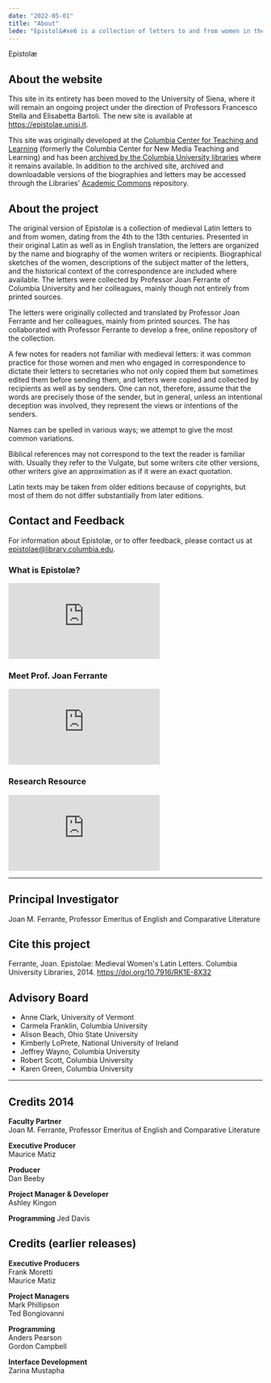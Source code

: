 ```yaml
---
date: "2022-05-01"
title: "About"
lede: "Epistol&#xe6 is a collection of letters to and from women in the Middle Ages, from the 4th to the 13th century. The letters, written in Latin, are linked to the names of the women involved, with English translations and, where available, biographical sketches of the women and some description of the subject matter or the historic context of the letter."
---
```


<div class="row">
<div class="col-md-7">
  Epistolæ 

<h2>About the website</h2>
<p>This site in its entirety has been moved to the University of Siena, where it will remain an ongoing project under the direction of Professors Francesco Stella and Elisabetta Bartoli. The new site is available at <a href="https://epistolae.unisi.it">https://epistolae.unisi.it</a>.</p>
<p>This site was originally developed at the <a href="https://ctl.columbia.edu">Columbia Center for Teaching and Learning</a> (formerly the Columbia Center for New Media Teaching and Learning) and has been <a href="http://wayback.archive-it.org.ezproxy.cul.columbia.edu/1914/epistolae.ctl.columbia.edu">archived by the Columbia University libraries</a> where it remains available. In addition to the archived site, archived and downloadable versions of the biographies and letters may be accessed through the Libraries' <a href="https://academiccommons.columbia.edu/detail/epistolae">Academic Commons</a> repository.</p>

<h2>About the project</h2>
<p>The original version of Epistol&#xe6 is a collection of medieval Latin letters to and from women, dating from the 4th to the 13th centuries. Presented in their original Latin as well as in English translation, the letters are organized by the name and biography of the women writers or recipients. Biographical sketches of the women, descriptions of the subject matter of the letters, and the historical context of the correspondence are included where available. The letters were collected by Professor Joan Ferrante of Columbia University and her colleagues, mainly though not entirely from printed sources.</p>
<p>The letters were originally collected and translated by Professor Joan Ferrante and her colleagues, mainly from printed sources. The has collaborated with Professor Ferrante to develop a free, online repository of the collection.</p>
<p>A few notes for readers not familiar with medieval letters: it was common practice for those women and men who engaged in correspondence to dictate their letters to secretaries who not only copied them but sometimes edited them before sending them, and letters were copied and collected by recipients as well as by senders. One can not, therefore, assume that the words are precisely those of the sender, but in general, unless an intentional deception was involved, they represent the views or intentions of the senders.</p>
<p>Names can be spelled in various ways; we attempt to give the most common variations.</p>
<p>Biblical references may not correspond to the text the reader is familiar with. Usually they refer to the Vulgate, but some writers cite other versions, other writers give an approximation as if it were an exact quotation.</p>

<p>Latin texts may be taken from older editions because of copyrights, but most of them do not differ substantially from later editions.</p>

<div class="mb-4">
<h2>Contact and Feedback</h2>
For information about Epistol&#xe6, or to offer feedback, please contact us at <a href="mailto:">epistolae@library.columbia.edu</a>.
</div>

</div>
<div class="col">
<h3 class="mt-0">What is Epistol&#xe6?</h3>
<div class="embed-responsive embed-responsive-16by9">
  <iframe title="What is Epistolae" class="embed-responsive-item" src="https://www.youtube.com/embed/0-Ml0RQ4nR0?wmode=opaque&amp;controls=&amp;modestbranding=1" frameborder="0" allowfullscreen="">
  </iframe>
</div>

<h3 class="mt-5">Meet Prof. Joan Ferrante</h3>
<div class="embed-responsive embed-responsive-16by9">
  <iframe title="Meet Professor Joan Ferrante" class="embed-responsive-item" src="https://www.youtube.com/embed/0FFnvUPQQD0?wmode=opaque&amp;controls=&amp;modestbranding=1" frameborder="0" allowfullscreen="">
  </iframe>
</div>

<h3 class="mt-5">Research Resource</h3>
<div class="embed-responsive embed-responsive-16by9">
  <iframe title="Research resource" class="embed-responsive-item" src="https://www.youtube.com/embed/ZM-ZMpeH35Q?wmode=opaque&amp;controls=&amp;modestbranding=1" frameborder="0" allowfullscreen="">
  </iframe>
</div>

</div>
</div>


<hr />

<h2>Principal Investigator</h2>
Joan M. Ferrante, Professor Emeritus of English and Comparative Literature<br />


<h2>Cite this project</h2>
Ferrante, Joan. Epistolae: Medieval Women's Latin Letters. Columbia University Libraries, 2014. <a href="https://doi.org/10.7916/RK1E-8X32">https://doi.org/10.7916/RK1E-8X32</a>

<h2>Advisory Board</h2>
<ul>
<li>Anne Clark, University of Vermont</li>
<li>Carmela Franklin, Columbia University</li>
<li>Alison Beach, Ohio State University</li>
<li>Kimberly LoPrete, National University of Ireland</li>
<li>Jeffrey Wayno, Columbia University</li>
<li>Robert Scott, Columbia University</li>
<li>Karen Green, Columbia University</li>
</ul>

<hr />

<h2>Credits 2014</h2>

<b>Faculty Partner</b><br />
Joan M. Ferrante, Professor Emeritus of English and Comparative Literature

<b>Executive Producer</b><br />
Maurice Matiz

<b>Producer</b><br />
Dan Beeby

<b>Project Manager & Developer</b><br />
Ashley Kingon

<b>Programming</b>
Jed Davis

<h2>Credits (earlier releases)</h2>
<b>Executive Producers</b><br />
Frank Moretti<br />
Maurice Matiz

<b>Project Managers</b><br />
Mark Phillipson<br />
Ted Bongiovanni

<b>Programming</b><br />
Anders Pearson<br />
Gordon Campbell

<b>Interface Development</b><br />
Zarina Mustapha

<div style="display: none">
<hr />
<h2> Accessibility</h2>
Columbia University's Center for Teaching and Learning are committed to make Project OHCOE inclusive and accessible for all.

<h3>Conformance Status</h3>
The Epistol&#xe6 site is produced in accordance with the [Web Content Accessibility Guidlines (WCAG)](https://www.w3.org/WAI/standards-guidelines/wcag/). The site is partially conformant to WCAG 2.0 Level AA.

<h3>Limitations</h3>
The Epistol&#xe6 site has been audited internal and evaluated with the assessment tools listed below. Some parts of the site may not fully conform to the WCAG 2.0 standards:

<h3>Assessment Approach</h3>
We assessed and tested AHE using the following tools. All pages show minor to no violations of the accessibility standards.

<ol>
<li>[Axe](https://www.deque.com/axe/) web accessibility testing tool by [Deque Systems](https://www.deque.com/)</li>
* We run this tool on every build of the site to ensure that we maintain conformance to the standards.
<li>[VoiceOver](https://www.apple.com/accessibility/mac/vision/), the screen reader by Apple</li>
<li>[Lighthouse](https://developers.google.com/web/tools/lighthouse/), an open-source automated auditor by Google</li>
</ol>
</div>
